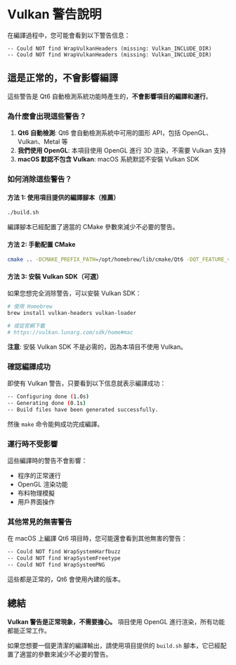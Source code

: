 # Vulkan 警告說明

在編譯過程中，您可能會看到以下警告信息：

```
-- Could NOT find WrapVulkanHeaders (missing: Vulkan_INCLUDE_DIR) 
-- Could NOT find WrapVulkanHeaders (missing: Vulkan_INCLUDE_DIR) 
```

## 這是正常的，不會影響編譯

這些警告是 Qt6 自動檢測系統功能時產生的，**不會影響項目的編譯和運行**。

### 為什麼會出現這些警告？

1. **Qt6 自動檢測**: Qt6 會自動檢測系統中可用的圖形 API，包括 OpenGL、Vulkan、Metal 等
2. **我們使用 OpenGL**: 本項目使用 OpenGL 進行 3D 渲染，不需要 Vulkan 支持
3. **macOS 默認不包含 Vulkan**: macOS 系統默認不安裝 Vulkan SDK

### 如何消除這些警告？

#### 方法 1: 使用項目提供的編譯腳本（推薦）
```bash
./build.sh
```
編譯腳本已經配置了適當的 CMake 參數來減少不必要的警告。

#### 方法 2: 手動配置 CMake
```bash
cmake .. -DCMAKE_PREFIX_PATH=/opt/homebrew/lib/cmake/Qt6 -DQT_FEATURE_vulkan=OFF
```

#### 方法 3: 安裝 Vulkan SDK（可選）
如果您想完全消除警告，可以安裝 Vulkan SDK：
```bash
# 使用 Homebrew
brew install vulkan-headers vulkan-loader

# 或從官網下載
# https://vulkan.lunarg.com/sdk/home#mac
```

**注意**: 安裝 Vulkan SDK 不是必需的，因為本項目不使用 Vulkan。

### 確認編譯成功

即使有 Vulkan 警告，只要看到以下信息就表示編譯成功：

```bash
-- Configuring done (1.0s)
-- Generating done (0.1s)
-- Build files have been generated successfully.
```

然後 `make` 命令能夠成功完成編譯。

### 運行時不受影響

這些編譯時的警告不會影響：
- 程序的正常運行
- OpenGL 渲染功能
- 布料物理模擬
- 用戶界面操作

### 其他常見的無害警告

在 macOS 上編譯 Qt6 項目時，您可能還會看到其他無害的警告：

```bash
-- Could NOT find WrapSystemHarfbuzz
-- Could NOT find WrapSystemFreetype
-- Could NOT find WrapSystemPNG
```

這些都是正常的，Qt6 會使用內建的版本。

## 總結

**Vulkan 警告是正常現象，不需要擔心。** 項目使用 OpenGL 進行渲染，所有功能都能正常工作。

如果您想要一個更清潔的編譯輸出，請使用項目提供的 `build.sh` 腳本，它已經配置了適當的參數來減少不必要的警告。
